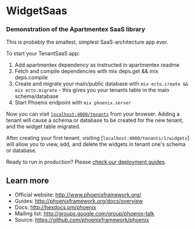 # WidgetSaas
### Demonstration of the Apartmentex SaaS library

This is probably the smallest, simplest SaaS-architecture app ever.  

To start your TenantSaaS app:

  1. Add apartmentex dependency as instructed in apartmentex readme
  2. Fetch and compile dependencies with  mix deps.get && mix deps.compile
  2. Create and migrate your main/public database with `mix ecto.create && mix ecto.migrate` - this 
  gives you your tenants table in the main schema/database
  3. Start Phoenix endpoint with `mix phoenix.server`

Now you can visit [`localhost:4000/tenants`](http://localhost:4000/tenants) from your browser. Adding a tenant will cause a schema
or database to be created for the new tenant, and the widget table migrated.  

After creating your first tenant, visiting [`localhost:4000/tenants/1/widgets`] will allow you to view, add, 
and delete the widgets in tenant one's schema or database.

Ready to run in production? Please [check our deployment guides](http://www.phoenixframework.org/docs/deployment).

## Learn more

  * Official website: http://www.phoenixframework.org/
  * Guides: http://phoenixframework.org/docs/overview
  * Docs: http://hexdocs.pm/phoenix
  * Mailing list: http://groups.google.com/group/phoenix-talk
  * Source: https://github.com/phoenixframework/phoenix